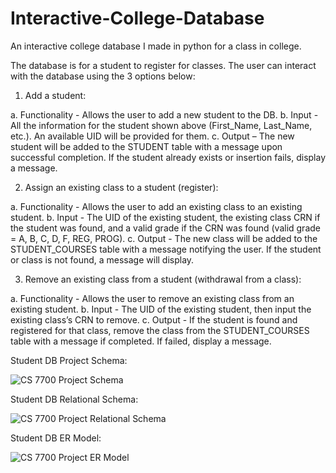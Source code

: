 # Interactive-College-Database
An interactive college database I made in python for a class in college.

The database is for a student to register for classes. The user can interact with the database using the 3 options below:

1.	Add a student:

  a.	Functionality - Allows the user to add a new student to the DB.
  b.	Input - All the information for the student shown above (First_Name, Last_Name, etc.). An available UID will be provided for them.
  c.	Output – The new student will be added to the STUDENT table with a message upon successful completion. If the student already exists or insertion fails, display a message.

2.	Assign an existing class to a student (register):

  a.	Functionality - Allows the user to add an existing class to an existing student. 
  b.	Input - The UID of the existing student, the existing class CRN if the student was found, and a valid grade if the CRN was found (valid grade = A, B, C, D, F, REG, PROG). 
  c.	Output - The new class will be added to the STUDENT_COURSES table with a message notifying the user. If the student or class is not found, a message will display.

3.	Remove an existing class from a student (withdrawal from a class):

  a.	Functionality - Allows the user to remove an existing class from an existing student. 
  b.	Input - The UID of the existing student, then input the existing class’s CRN to remove.
  c.	Output - If the student is found and registered for that class, remove the class from the STUDENT_COURSES table with a message if completed. If failed, display a message.



Student DB Project Schema:

![CS 7700 Project Schema](https://user-images.githubusercontent.com/98552891/182987221-6a68d6ee-e98b-47ed-996e-83fe959198bc.jpg)


Student DB Relational Schema:

![CS 7700 Project Relational Schema](https://user-images.githubusercontent.com/98552891/182987256-2382870d-276f-4625-aebd-206857e7a55e.jpg)


Student DB ER Model:

![CS 7700 Project ER Model](https://user-images.githubusercontent.com/98552891/182987167-de75c53e-3339-4b6c-a8ac-7eb84bd6c892.jpg)

